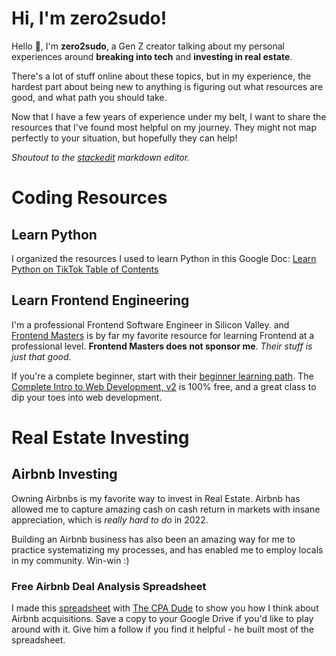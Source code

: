 # Hi, I'm zero2sudo! 

Hello 👋, I'm **zero2sudo**, a Gen Z creator talking about my personal experiences around  **breaking into tech** and **investing in real estate**. 

There's a lot of stuff online about these topics, but in my experience, the hardest part about being new to anything is figuring out what resources are good, and what path you should take. 

Now that I have a few years of experience under my belt, I want to share the resources that I've found most helpful on my journey. They might not map perfectly to your situation, but hopefully they can help!

*Shoutout to the [stackedit](https://stackedit.io/app) markdown editor.*

# Coding Resources

## Learn Python

I organized the resources I used to learn Python in this Google Doc:
[Learn Python on TikTok Table of Contents](https://docs.google.com/document/d/1QeZE92qQMW8QP6EH08DnEP5rcHwBowXwhqtALgDKPBw/edit?usp=sharing)

## Learn Frontend Engineering

I'm a professional Frontend Software Engineer in Silicon Valley. and [Frontend Masters](www.frontendmasters.com) is by far my favorite resource for learning Frontend at a professional level.  **Frontend Masters does not sponsor me**. _Their stuff is just that good_.

If you're a complete beginner, start with their [beginner learning path](https://frontendmasters.com/learn/). The [Complete Intro to Web Development, v2](https://frontendmasters.com/courses/web-development-v2/) is 100% free, and a great class to dip your toes into web development.

# Real Estate Investing

## Airbnb Investing
Owning Airbnbs is my favorite way to invest in Real Estate. Airbnb has allowed me to capture amazing cash on cash return in markets with insane appreciation, which is _really hard to do_ in 2022. 

Building an Airbnb business has also been an amazing way for me to practice systematizing my processes, and has enabled me to employ locals in my community. Win-win :) 

### Free Airbnb Deal Analysis Spreadsheet
I made this [spreadsheet](https://docs.google.com/spreadsheets/d/1-vzEiDGUP6ygfqx3g54QC5_wEeCPTSNh68822gCn6d0/edit?usp=sharing) with [The CPA Dude](https://tiktok.com/@thecpadude) to show you how I think about Airbnb acquisitions. Save a copy to your Google Drive if you'd like to play around with it. Give him a follow if you find it helpful - he built most of the spreadsheet.




